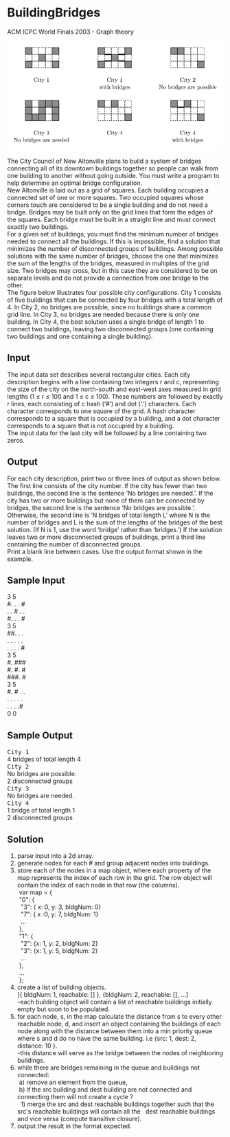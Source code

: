 # BuildingBridges

ACM ICPC World Finals 2003 - Graph theory

![alt](https://github.com/nhays89/BuildingBridges/blob/master/buildingbridges.png)

The City Council of New Altonville plans to build a system of bridges connecting all of its downtown
buildings together so people can walk from one building to another without going outside. You must
write a program to help determine an optimal bridge configuration.</br>
New Altonville is laid out as a grid of squares. Each building occupies a connected set of one or
more squares. Two occupied squares whose corners touch are considered to be a single building and
do not need a bridge. Bridges may be built only on the grid lines that form the edges of the squares.
Each bridge must be built in a straight line and must connect exactly two buildings.</br>
For a given set of buildings, you must find the minimum number of bridges needed to connect all
the buildings. If this is impossible, find a solution that minimizes the number of disconnected groups of
buildings. Among possible solutions with the same number of bridges, choose the one that minimizes
the sum of the lengths of the bridges, measured in multiples of the grid size. Two bridges may cross,
but in this case they are considered to be on separate levels and do not provide a connection from one
bridge to the other.</br>
The figure below illustrates four possible city configurations. City 1 consists of five buildings that
can be connected by four bridges with a total length of 4. In City 2, no bridges are possible, since
no buildings share a common grid line. In City 3, no bridges are needed because there is only one
building. In City 4, the best solution uses a single bridge of length 1 to connect two buildings, leaving
two disconnected groups (one containing two buildings and one containing a single building).</br>

## Input
The input data set describes several rectangular cities. Each city description begins with a line containing
two integers r and c, representing the size of the city on the north-south and east-west axes
measured in grid lengths (1 ≤ r ≤ 100 and 1 ≤ c ≤ 100). These numbers are followed by exactly r lines,
each consisting of c hash (‘#’) and dot (‘.’) characters. Each character corresponds to one square of
the grid. A hash character corresponds to a square that is occupied by a building, and a dot character
corresponds to a square that is not occupied by a building.</br>
The input data for the last city will be followed by a line containing two zeros.</br>

## Output 
For each city description, print two or three lines of output as shown below. The first line consists of
the city number. If the city has fewer than two buildings, the second line is the sentence ‘No bridges
are needed.’. If the city has two or more buildings but none of them can be connected by bridges, the
second line is the sentence ‘No bridges are possible.’. Otherwise, the second line is ‘N bridges
of total length L’ where N is the number of bridges and L is the sum of the lengths of the bridges
of the best solution. (If N is 1, use the word ‘bridge’ rather than ‘bridges.’) If the solution leaves
two or more disconnected groups of buildings, print a third line containing the number of disconnected
groups.</br>
Print a blank line between cases. Use the output format shown in the example.</br>

## Sample Input
3 5</br>
#. . . #</br>
. . # . .</br>
#. . . #</br>
3 5</br>
##. . .</br>
. . . . .</br>
. . . . #</br>
3 5</br>
#. ###</br>
#. #. #</br>
###. #</br>
3 5</br>
#. # . .</br>
. . . . .</br>
. . . .#</br>
0 0</br>

## Sample Output
<samp>City 1</samp></br>
4 bridges of total length 4</br>
<samp>City 2</samp></br>
No bridges are possible.</br>
2 disconnected groups</br>
<samp>City 3</samp></br>
No bridges are needed.</br>
<samp>City 4</samp></br>
1 bridge of total length 1</br>
2 disconnected groups</br>

## Solution
1) parse input into a 2d array.<br>
2) generate nodes for each # and group adjacent nodes into buildings.<br>
3) store each of the nodes in a map object, where each property of the map 
   represents the index of each row in the grid. The row object will contain the index of each node in that row (the columns).  
   &nbsp;var map = {<br>
   &nbsp;"0": {<br>
   &nbsp;&nbsp;"3": { x: 0, y: 3, bldgNum: 0}<br>
   &nbsp;&nbsp;"7": { x :0, y: 7, bldgNum: 1}<br> 
   &nbsp;&nbsp;...<br>
   &nbsp;}, <br>
   &nbsp;"1": {<br>
   &nbsp;&nbsp;"2": {x: 1, y: 2, bldgNum: 2}<br>
   &nbsp;&nbsp;"3": {x: 1, y: 5, bldgNum: 2}<br>
   &nbsp;&nbsp;...<br>
   &nbsp;},<br>
   &nbsp;...<br>
   &nbsp;};<br>
4) create a list of building objects. <br>
   [{ bldgNum: 1, reachable: [] }, {bldgNum: 2, reachable: [], ...]<br>
   -each building object will contain a list of reachable buildings initially empty but soon to be populated.<br>
5) for each node, s, in the map calculate the distance from s to every other reachable node, d, and insert an object containing the       buildings of each node along with the distance between them into a min priority queue where s and d do no have the same building.     i.e {src: 1, dest: 2, distance: 10 }.<br>
   -this distance will serve as the bridge between the nodes of neighboring buildings.<br>
6) while there are bridges remaining in the queue and buildings not connected:<br>
&nbsp;a) remove an element from the queue,<br>
&nbsp;b) if the src building and dest building are not connected and connecting them will not create a cycle ?<br>
&nbsp;&nbsp;1) merge the src and dest reachable buildings together such that the src's reachable buildings will contain all the &nbsp;&nbsp;dest reachable buildings and vice versa (compute transitive closure). 
7) output the result in the format expected.<br>
